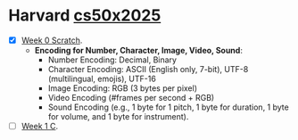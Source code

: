 # Harvard [cs50x2025](https://cs50.harvard.edu/x/2025/)

- [x] [Week 0 Scratch](https://cs50.harvard.edu/x/2025/weeks/0/).
     * **Encoding for Number, Character, Image, Video, Sound**:
       * Number Encoding: Decimal, Binary
       * Character Encoding: ASCII (English only, 7-bit), UTF-8 (multilingual, emojis), UTF-16
       * Image Encoding: RGB (3 bytes per pixel)
       * Video Encoding (#frames per second + RGB)
       * Sound Encoding (e.g., 1 byte for 1 pitch, 1 byte for duration, 1 byte for volume, and 1 byte for instrument).
- [ ] [Week 1 C](https://cs50.harvard.edu/x/2025/weeks/1/). 
